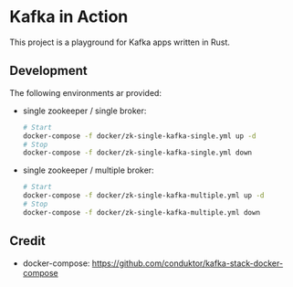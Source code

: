 # Kafka in Action

This project is a playground for Kafka apps written in Rust.

## Development

The following environments ar provided:

- single zookeeper / single broker:

  ```bash
  # Start
  docker-compose -f docker/zk-single-kafka-single.yml up -d
  # Stop
  docker-compose -f docker/zk-single-kafka-single.yml down
  ```
- single zookeeper / multiple broker:

  ```bash
  # Start
  docker-compose -f docker/zk-single-kafka-multiple.yml up -d
  # Stop
  docker-compose -f docker/zk-single-kafka-multiple.yml down
  ```

## Credit

- docker-compose: https://github.com/conduktor/kafka-stack-docker-compose
